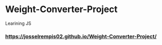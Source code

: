 # Weight-Converter-Project
Learining JS

### https://josselrempis02.github.io/Weight-Converter-Project/
